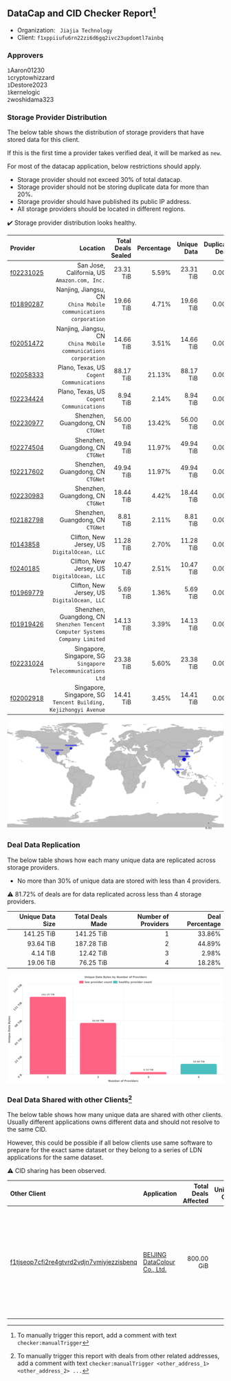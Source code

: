 ## DataCap and CID Checker Report[^1]
 - Organization: ` Jiajia Technology`
 - Client: `f1xppiiufu6rn22zi6d6gq2ivc23updomtl7ainbq`
### Approvers
`1`Aaron01230<br/>`1`cryptowhizzard<br/>`1`Destore2023<br/>`1`kernelogic<br/>`2`woshidama323

### Storage Provider Distribution
The below table shows the distribution of storage providers that have stored data for this client.

If this is the first time a provider takes verified deal, it will be marked as `new`.

For most of the datacap application, below restrictions should apply.
 - Storage provider should not exceed 30% of total datacap.
 - Storage provider should not be storing duplicate data for more than 20%.
 - Storage provider should have published its public IP address.
 - All storage providers should be located in different regions.

✔️ Storage provider distribution looks healthy.

| Provider                                              |                                                                        Location | Total Deals Sealed | Percentage | Unique Data | Duplicate Deals |
| :---------------------------------------------------- | ------------------------------------------------------------------------------: | -----------------: | ---------: | ----------: | --------------: |
| [f02231025](https://filfox.info/en/address/f02231025) |                                 San Jose, California, US<br/>`Amazon.com, Inc.` |          23.31 TiB |      5.59% |   23.31 TiB |           0.00% |
| [f01890287](https://filfox.info/en/address/f01890287) |              Nanjing, Jiangsu, CN<br/>`China Mobile communications corporation` |          19.66 TiB |      4.71% |   19.66 TiB |           0.00% |
| [f02051472](https://filfox.info/en/address/f02051472) |              Nanjing, Jiangsu, CN<br/>`China Mobile communications corporation` |          14.66 TiB |      3.51% |   14.66 TiB |           0.00% |
| [f02058333](https://filfox.info/en/address/f02058333) |                                    Plano, Texas, US<br/>`Cogent Communications` |          88.17 TiB |     21.13% |   88.17 TiB |           0.00% |
| [f02234424](https://filfox.info/en/address/f02234424) |                                    Plano, Texas, US<br/>`Cogent Communications` |           8.94 TiB |      2.14% |    8.94 TiB |           0.00% |
| [f02230977](https://filfox.info/en/address/f02230977) |                                            Shenzhen, Guangdong, CN<br/>`CTGNet` |          56.00 TiB |     13.42% |   56.00 TiB |           0.00% |
| [f02274504](https://filfox.info/en/address/f02274504) |                                            Shenzhen, Guangdong, CN<br/>`CTGNet` |          49.94 TiB |     11.97% |   49.94 TiB |           0.00% |
| [f02217602](https://filfox.info/en/address/f02217602) |                                            Shenzhen, Guangdong, CN<br/>`CTGNet` |          49.94 TiB |     11.97% |   49.94 TiB |           0.00% |
| [f02230983](https://filfox.info/en/address/f02230983) |                                            Shenzhen, Guangdong, CN<br/>`CTGNet` |          18.44 TiB |      4.42% |   18.44 TiB |           0.00% |
| [f02182798](https://filfox.info/en/address/f02182798) |                                            Shenzhen, Guangdong, CN<br/>`CTGNet` |           8.81 TiB |      2.11% |    8.81 TiB |           0.00% |
| [f0143858](https://filfox.info/en/address/f0143858)   |                                 Clifton, New Jersey, US<br/>`DigitalOcean, LLC` |          11.28 TiB |      2.70% |   11.28 TiB |           0.00% |
| [f0240185](https://filfox.info/en/address/f0240185)   |                                 Clifton, New Jersey, US<br/>`DigitalOcean, LLC` |          10.47 TiB |      2.51% |   10.47 TiB |           0.00% |
| [f01969779](https://filfox.info/en/address/f01969779) |                                 Clifton, New Jersey, US<br/>`DigitalOcean, LLC` |           5.69 TiB |      1.36% |    5.69 TiB |           0.00% |
| [f01919426](https://filfox.info/en/address/f01919426) | Shenzhen, Guangdong, CN<br/>`Shenzhen Tencent Computer Systems Company Limited` |          14.13 TiB |      3.39% |   14.13 TiB |           0.00% |
| [f02231024](https://filfox.info/en/address/f02231024) |                 Singapore, Singapore, SG<br/>`Singapore Telecommunications Ltd` |          23.38 TiB |      5.60% |   23.38 TiB |           0.00% |
| [f02002918](https://filfox.info/en/address/f02002918) |             Singapore, Singapore, SG<br/>`Tencent Building, Kejizhongyi Avenue` |          14.41 TiB |      3.45% |   14.41 TiB |           0.00% |

<img src="https://raw.githubusercontent.com/data-preservation-programs/filplus-checker-assets/main/filecoin-project/filecoin-plus-large-datasets/issues/1148/1692070655772.png"/>

### Deal Data Replication
The below table shows how each many unique data are replicated across storage providers.

- No more than 30% of unique data are stored with less than 4 providers.

⚠️ 81.72% of deals are for data replicated across less than 4 storage providers.

| Unique Data Size | Total Deals Made | Number of Providers | Deal Percentage |
| ---------------: | ---------------: | ------------------: | --------------: |
|       141.25 TiB |       141.25 TiB |                   1 |          33.86% |
|        93.64 TiB |       187.28 TiB |                   2 |          44.89% |
|         4.14 TiB |        12.42 TiB |                   3 |           2.98% |
|        19.06 TiB |        76.25 TiB |                   4 |          18.28% |

<img src="https://raw.githubusercontent.com/data-preservation-programs/filplus-checker-assets/main/filecoin-project/filecoin-plus-large-datasets/issues/1148/1692070656335.png"/>

### Deal Data Shared with other Clients[^3]
The below table shows how many unique data are shared with other clients.
Usually different applications owns different data and should not resolve to the same CID.

However, this could be possible if all below clients use same software to prepare for the exact same dataset or they belong to a series of LDN applications for the same dataset.

⚠️ CID sharing has been observed.

| Other Client                                                                                                          | Application                                                                                                    | Total Deals Affected | Unique CIDs | Approvers                                                                                                                                                                                                                                                                                 |
| :-------------------------------------------------------------------------------------------------------------------- | :------------------------------------------------------------------------------------------------------------- | -------------------: | ----------: | :---------------------------------------------------------------------------------------------------------------------------------------------------------------------------------------------------------------------------------------------------------------------------------------- |
| [f1tjseop7cfi2re4gtvrd2vdjn7vmiyiezzisbenq](https://filfox.info/en/address/f1tjseop7cfi2re4gtvrd2vdjn7vmiyiezzisbenq) | [BEIJING DataColour Co\., Ltd\.](https://github.com/filecoin-project/filecoin-plus-large-datasets/issues/1358) |           800.00 GiB |          17 | `1`bq1024<br/>`1`igoovo<br/>`1`kernelogic<br/>`1`laurarenpanda<br/>`1`luobin544<br/>`1`METAVERSEDATAMINING<br/>`1`NDLABS-Leo<br/>`1`NewHuoPool<br/>`2`newwebgroup<br/>`1`NiwanDao<br/>`1`stcouldlisa<br/>`1`SuperChaiChai<br/>`1`sxxfuture-official<br/>`1`Tom-OriginStorage<br/>`1`zcfil |

[^1]: To manually trigger this report, add a comment with text `checker:manualTrigger`

[^2]: Deals from those addresses are combined into this report as they are specified with `checker:manualTrigger`

[^3]: To manually trigger this report with deals from other related addresses, add a comment with text `checker:manualTrigger <other_address_1> <other_address_2> ...`
